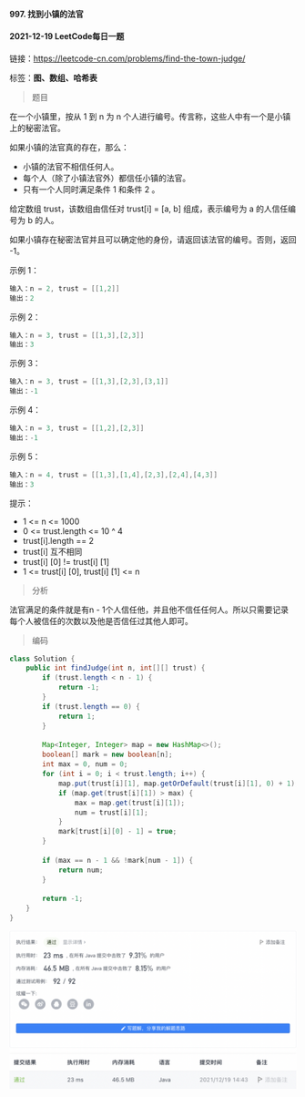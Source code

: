 #### 997. 找到小镇的法官

#### 2021-12-19 LeetCode每日一题

链接：https://leetcode-cn.com/problems/find-the-town-judge/

标签：**图、数组、哈希表**

> 题目

在一个小镇里，按从 1 到 n 为 n 个人进行编号。传言称，这些人中有一个是小镇上的秘密法官。

如果小镇的法官真的存在，那么：

- 小镇的法官不相信任何人。
- 每个人（除了小镇法官外）都信任小镇的法官。
- 只有一个人同时满足条件 1 和条件 2 。

给定数组 trust，该数组由信任对 trust[i] = [a, b] 组成，表示编号为 a 的人信任编号为 b 的人。

如果小镇存在秘密法官并且可以确定他的身份，请返回该法官的编号。否则，返回 -1。 

示例 1：

```java
输入：n = 2, trust = [[1,2]]
输出：2
```

示例 2：

```java
输入：n = 3, trust = [[1,3],[2,3]]
输出：3
```

示例 3：

```java
输入：n = 3, trust = [[1,3],[2,3],[3,1]]
输出：-1
```

示例 4：

```java
输入：n = 3, trust = [[1,2],[2,3]]
输出：-1
```

示例 5：

```java
输入：n = 4, trust = [[1,3],[1,4],[2,3],[2,4],[4,3]]
输出：3
```


提示：

- 1 <= n <= 1000
- 0 <= trust.length <= 10 ^ 4
- trust[i].length == 2
- trust[i] 互不相同
- trust[i] [0] != trust[i] [1]
- 1 <= trust[i] [0], trust[i] [1] <= n

> 分析

法官满足的条件就是有n - 1个人信任他，并且他不信任任何人。所以只需要记录每个人被信任的次数以及他是否信任过其他人即可。

> 编码

```java
class Solution {
    public int findJudge(int n, int[][] trust) {
        if (trust.length < n - 1) {
            return -1;
        }
        if (trust.length == 0) {
            return 1;
        }

        Map<Integer, Integer> map = new HashMap<>();
        boolean[] mark = new boolean[n];
        int max = 0, num = 0;
        for (int i = 0; i < trust.length; i++) {
            map.put(trust[i][1], map.getOrDefault(trust[i][1], 0) + 1);
            if (map.get(trust[i][1]) > max) {
                max = map.get(trust[i][1]);
                num = trust[i][1];
            }
            mark[trust[i][0] - 1] = true;
        }

        if (max == n - 1 && !mark[num - 1]) {
            return num;
        }

        return -1;
    }
}
```

![image-20211219144413716](997.找到小镇的法官.assets/image-20211219144413716-9896256.png)